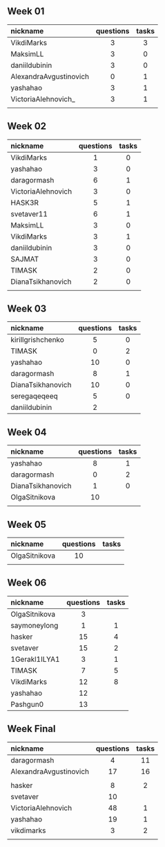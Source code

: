 ## Week 01
| nickname               | questions | tasks |
| :--------------------- |:---------:|:-----:|
| VikdiMarks             | 3         | 3     |
| MaksimLL               | 3         | 0     |
| daniildubinin          | 3         | 0     |
| AlexandraAvgustinovich | 0         | 1     |
| yashahao               | 3         | 1     |
| VictoriaAlehnovich_    | 3         | 1     |
|                        |           |       |

## Week 02
| nickname               | questions | tasks |
| :--------------------- |:---------:|:-----:|
| VikdiMarks             | 1         | 0     |
| yashahao               | 3         | 0     |
| daragormash            | 6         | 1     |
| VictoriaAlehnovich     | 3         | 0     |
| HASK3R                 | 5         | 1     |
| svetaver11             | 6         | 1     |
| MaksimLL               | 3         | 0     |
| VikdiMarks             | 3         | 1     |
| daniildubinin          | 3         | 0     |
| SAJMAT                 | 3         | 0     |
| TIMASK                 | 2         | 0     |
| DianaTsikhanovich      | 2         | 0     |
|                        |           |       |
 
## Week 03
| nickname               | questions | tasks |
| :--------------------- |:---------:|:-----:|
| kirillgrishchenko      | 5         | 0     |
| TIMASK                 | 0         | 2     |
| yashahao               | 10        | 0     |
| daragormash            | 8         | 1     |
| DianaTsikhanovich      | 10        | 0     | // 197, 227, 266, 270, 143, 149, 155, 159, 160, 163
| seregaqeqeeq           | 5         | 0     | // 022, 023, 024, 131, 132
| daniildubinin          | 2         |       | // 648, 649

## Week 04
| nickname               | questions | tasks |
| :--------------------- |:---------:|:-----:|
| yashahao               | 8         | 1     | // t05
| daragormash            | 0         | 2     | // 97,98,103,148, w05t4,t15,w06t4,8,15, w07t 4,8,15, w08t4,8,15
| DianaTsikhanovich      | 1         | 0     | // 166 
| OlgaSitnikova          | 10        |       | // 224, 392, 393, 394, 395, 396, 397, 398, 399, 518
|                        |           |       |

## Week 05
| nickname               | questions | tasks |
| :--------------------- |:---------:|:-----:|
| OlgaSitnikova          | 10        |       | // 520, 521, 522, 524, 530, 531, 534, 535, 536, 537 
|                        |           |       |

## Week 06
| nickname               | questions | tasks |
| :--------------------- |:---------:|:-----:|
| OlgaSitnikova          | 3         |       | // 538, 539, 540 
| saymoneylong           | 1         | 1     | // 057, w02-01
| hasker                 | 15        | 4     | // 111,120,121,147,164,398,403,407,408,416,417,423,430,434,437
| svetaver               | 15        | 2     | // 165,178,202,231,268,483,478,477,476,475,469,461,460,484,443, t17,18w04
| 1Gerakl1ILYA1          | 3         | 1     | // 151, 152, 153, w03t1
| TIMASK                 | 7         | 5     | // 682, 685, 718, 703, 698, 691, 708, w02t16, w01t9, w02t5,w03t9,w05t16
| VikdiMarks             | 12        | 8     | // 144, 145, 146, 147, 721, 722, 723, 724, 725, 726, 727, 730, w01t19,t20,t21,t22,t23,t28,w05t18,w03t18
| yashahao               | 12        |       | // 104, 105, 115-119, 123, 135, 138, 142, 150
| Pashgun0               | 13        |       | // 392, 393, 394, 396, 410, 411, 413, 415, 416, 417, 500, 501, 520

## Week Final
| nickname               | questions | tasks |
| :--------------------- |:---------:|:-----:|
| daragormash            | 4         | 11    | // 97,98,103,148, w05t4,t15,w06t4,8,15, w07t4,8,15, w08t4,8,15
| AlexandraAvgustinovich | 17        | 16    | // 001, 003,055,056,057, 109,110, 111, 642, 643, 645, 811,812,813, 783, 785, 786, 
|                        |           |       | // w01t7, 9, 10, 14, 16, 17, 18, w02t17, w03t17, w04t20,w05t17,19,20, w06t17,18
| hasker                 | 8         | 2     | // 496, 497,498,499, 502,503,508,518, w05t10, w06t16
| svetaver               | 10        |       | // 614,602,606,620,624,627,628,630,631,649
| VictoriaAlehnovich     | 48        | 1     | // w02t05бб 179-188,40, 43, 54, 64, 100, 103, 161, 177, 203, 204, 207, 208, 210, 214-216, 219, 71,72,74,75,78,79,107,108,112,130,137,139, 282,283, 287,291,295, 296, 298, 299, 302
| yashahao               | 19        | 1     | // w05t05, 41,42, 44-49, 51, 65-67,264,269,271, 272, 274, 276, 278
| vikdimarks             | 3         | 2     | // 328, 335, 350, w06t19,t20
|                        |           |       | 







